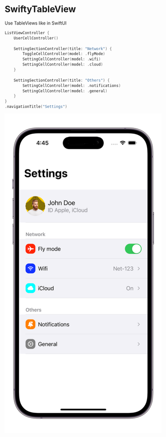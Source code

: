 # SwiftyTableView
Use TableViews like in SwiftUI

```swift
ListViewController {
    UserCellController()
    
    SettingSectionController(title: "Network") {
        ToggleCellController(model: .flyMode)
        SettingCellController(model: .wifi)
        SettingCellController(model: .cloud)
    }
    
    SettingSectionController(title: "Others") {
        SettingCellController(model: .notifications)
        SettingCellController(model: .general)
    }
}
.navigationTitle("Settings")
```

![plot](SwiftyTableView/Previews/SnapshotPreview.png)
